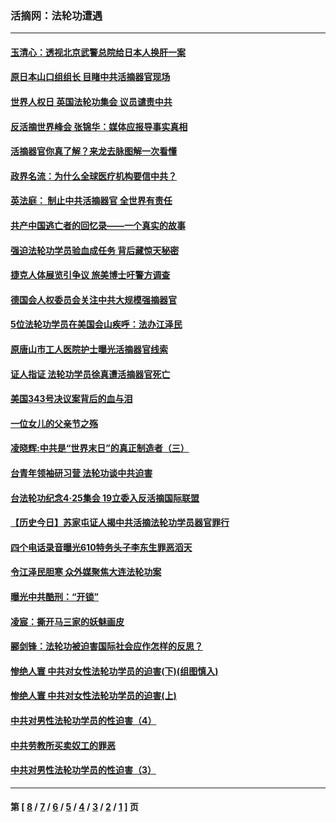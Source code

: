 ### 活摘网：法轮功遭遇
---
#### [玉清心：透视北京武警总院给日本人换肝一案](../../pages/nf5881/n13771978.md?10020430) 
#### [原日本山口组组长 目睹中共活摘器官现场](../../pages/nf5881/n13767360.md?10020430) 
#### [世界人权日 英国法轮功集会 议员谴责中共](../../pages/nf5881/n13431763.md?10020430) 
#### [反活摘世界峰会 张锦华：媒体应报导事实真相](../../pages/nf5881/n13278502.md?10020430) 
#### [活摘器官你真了解？来龙去脉图解一次看懂](../../pages/nf5881/n13013820.md?10020430) 
#### [政界名流：为什么全球医疗机构要信中共？](../../pages/nf5881/n11945479.md?10020430) 
#### [英法庭： 制止中共活摘器官 全世界有责任](../../pages/nf5881/n11330691.md?10020430) 
#### [共产中国逃亡者的回忆录——一个真实的故事](../../pages/nf5881/n10918649.md?10020430) 
#### [强迫法轮功学员验血成任务 背后藏惊天秘密](../../pages/nf5881/n4252384.md?10020430) 
#### [捷克人体展览引争议 旅美博士吁警方调查](../../pages/nf5881/n9429187.md?10020430) 
#### [德国会人权委员会关注中共大规模强摘器官](../../pages/nf5881/n8418950.md?10020430) 
#### [5位法轮功学员在美国会山疾呼：法办江泽民](../../pages/nf5881/n8101519.md?10020430) 
#### [原唐山市工人医院护士曝光活摘器官线索](../../pages/nf5881/n8076384.md?10020430) 
#### [证人指证 法轮功学员徐真遭活摘器官死亡](../../pages/nf5881/n8042467.md?10020430) 
#### [美国343号决议案背后的血与泪](../../pages/nf5881/n8020684.md?10020430) 
#### [一位女儿的父亲节之殇](../../pages/nf5881/n8014122.md?10020430) 
#### [凌晓辉:中共是“世界末日”的真正制造者（三）](../../pages/nf5881/n4210333.md?10020430) 
#### [台青年领袖研习营 法轮功谈中共迫害](../../pages/nf5881/n4141857.md?10020430) 
#### [台法轮功纪念4‧25集会 19立委入反活摘国际联盟](../../pages/nf5881/n4141821.md?10020430) 
#### [【历史今日】苏家屯证人揭中共活摘法轮功学员器官罪行](../../pages/nf5881/n4135912.md?10020430) 
#### [四个电话录音曝光610特务头子李东生罪恶滔天](../../pages/nf5881/n4040060.md?10020430) 
#### [令江泽民胆寒 众外媒聚焦大连法轮功案](../../pages/nf5881/n3932671.md?10020430) 
#### [曝光中共酷刑：“开锁”](../../pages/nf5881/n3889373.md?10020430) 
#### [凌宸：撕开马三家的妖魅画皮](../../pages/nf5881/n3849369.md?10020430) 
#### [郦剑锋：法轮功被迫害国际社会应作怎样的反思？](../../pages/nf5881/n3824560.md?10020430) 
#### [惨绝人寰 中共对女性法轮功学员的迫害(下)(组图慎入)](../../pages/nf5881/n3816285.md?10020430) 
#### [惨绝人寰 中共对女性法轮功学员的迫害(上)](../../pages/nf5881/n3815374.md?10020430) 
#### [中共对男性法轮功学员的性迫害（4）](../../pages/nf5881/n3769144.md?10020430) 
#### [中共劳教所买卖奴工的罪恶](../../pages/nf5881/n3769378.md?10020430) 
#### [中共对男性法轮功学员的性迫害（3）](../../pages/nf5881/n3768231.md?10020430) 

---
#### 第 [ [8](./8.md?10020430) / [7](./7.md?10020430) / [6](./6.md?10020430) / [5](./5.md?10020430) / [4](./4.md?10020430) / [3](./3.md?10020430) / [2](./2.md?10020430) / [1](./1.md?10020430) ] 页
